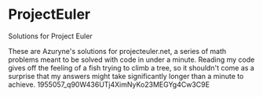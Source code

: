 # ProjectEuler
  Solutions for Project Euler


These are Azuryne's solutions for projecteuler.net, a series of math problems meant to be solved with code in under a minute.
Reading my code gives off the feeling of a fish trying to climb a tree, so it shouldn't come as a surprise that my answers might take significantly longer than a minute to achieve.
1955057_q90W436UTj4XimNyKo23MEGYg4Cw3C9E
